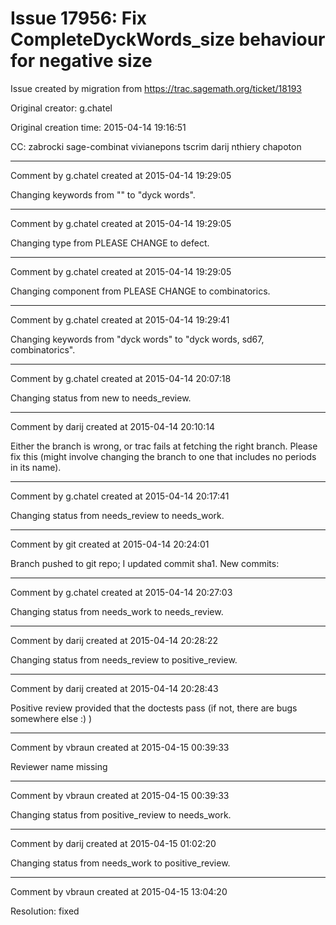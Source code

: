 # Issue 17956: Fix CompleteDyckWords_size behaviour for negative size

Issue created by migration from https://trac.sagemath.org/ticket/18193

Original creator: g.chatel

Original creation time: 2015-04-14 19:16:51

CC:  zabrocki sage-combinat vivianepons tscrim darij nthiery chapoton




---

Comment by g.chatel created at 2015-04-14 19:29:05

Changing keywords from "" to "dyck words".


---

Comment by g.chatel created at 2015-04-14 19:29:05

Changing type from PLEASE CHANGE to defect.


---

Comment by g.chatel created at 2015-04-14 19:29:05

Changing component from PLEASE CHANGE to combinatorics.


---

Comment by g.chatel created at 2015-04-14 19:29:41

Changing keywords from "dyck words" to "dyck words, sd67, combinatorics".


---

Comment by g.chatel created at 2015-04-14 20:07:18

Changing status from new to needs_review.


---

Comment by darij created at 2015-04-14 20:10:14

Either the branch is wrong, or trac fails at fetching the right branch. Please fix this (might involve changing the branch to one that includes no periods in its name).


---

Comment by g.chatel created at 2015-04-14 20:17:41

Changing status from needs_review to needs_work.


---

Comment by git created at 2015-04-14 20:24:01

Branch pushed to git repo; I updated commit sha1. New commits:


---

Comment by g.chatel created at 2015-04-14 20:27:03

Changing status from needs_work to needs_review.


---

Comment by darij created at 2015-04-14 20:28:22

Changing status from needs_review to positive_review.


---

Comment by darij created at 2015-04-14 20:28:43

Positive review provided that the doctests pass (if not, there are bugs somewhere else :) )


---

Comment by vbraun created at 2015-04-15 00:39:33

Reviewer name missing


---

Comment by vbraun created at 2015-04-15 00:39:33

Changing status from positive_review to needs_work.


---

Comment by darij created at 2015-04-15 01:02:20

Changing status from needs_work to positive_review.


---

Comment by vbraun created at 2015-04-15 13:04:20

Resolution: fixed

